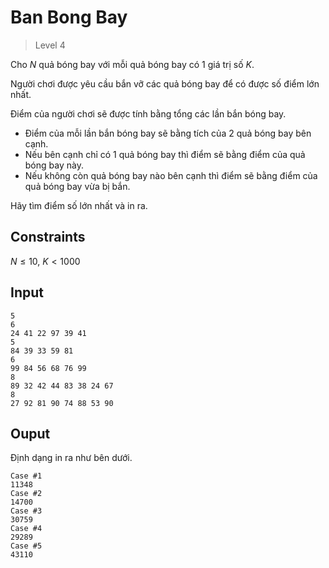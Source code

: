 # Ban Bong Bay
>
> Level 4

Cho $N$ quả bóng bay với mỗi quả bóng bay có 1 giá trị số $K$.

Người chơi được yêu cầu bắn vỡ các quả bóng bay để có được số điểm lớn nhất.

Điểm của người chơi sẽ được tính bằng tổng các lần bắn bóng bay.

- Điểm của mỗi lần bắn bóng bay sẽ bằng tích của 2 quả bóng bay bên cạnh.
- Nếu bên cạnh chỉ có 1 quả bóng bay thì điểm sẽ bằng điểm của quả bóng bay này.
- Nếu không còn quả bóng bay nào bên cạnh thì điểm sẽ bằng điểm của quả bóng bay vừa bị bắn.

Hãy tìm điểm số lớn nhất và in ra.

## Constraints

$N \leq 10$, $K <  1000$

## Input

```
5
6
24 41 22 97 39 41
5
84 39 33 59 81
6
99 84 56 68 76 99
8
89 32 42 44 83 38 24 67
8
27 92 81 90 74 88 53 90
```

## Ouput

Định dạng in ra như bên dưới.

```
Case #1
11348
Case #2
14700
Case #3
30759
Case #4
29289
Case #5
43110
```